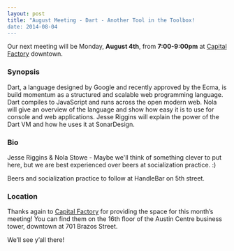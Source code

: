 ```yaml
---
layout: post
title: "August Meeting - Dart - Another Tool in the Toolbox!
date: 2014-08-04
---
```


Our next meeting will be Monday, **August 4th**, from **7:00-9:00pm** at [Capital Factory][CF] downtown.

 [CF]: http://www.capitalfactory.com/about/contact/

### Synopsis

Dart, a language designed by Google and recently approved by the Ecma, is build momentum as a structured and scalable web programming language. Dart compiles to JavaScript and runs across the open modern web. Nola will give an overview of the language and show how easy it is to use for console and web applications. Jesse Riggins will explain the power of the Dart VM and how he uses it at SonarDesign. 


### Bio

Jesse Riggins & Nola Stowe - Maybe we'll think of something clever to put here, but we are best experienced over beers at socialization practice. :) 

Beers and socialization practice to follow at HandleBar on 5th street.

### Location

Thanks again to [Capital Factory](http://www.capitalfactory.com/) for providing
the space for this month’s meeting! You can find them on the 16th floor of the
Austin Centre business tower, downtown at 701 Brazos Street.

We’ll see y’all there!

